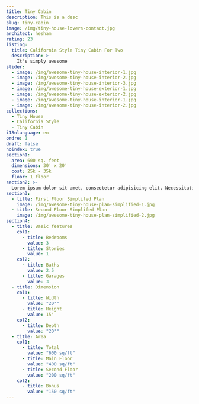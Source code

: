 ```yaml
---
title: Tiny Cabin
description: This is a desc
slug: tiny-cabin
image: /img/tiny-house-lovers-contact.jpg
architect: hesham
rating: 23
listing:
  title: California Style Tiny Cabin For Two
  description: >-
    It's simply awesome
slider:
  - image: /img/awesome-tiny-house-interior-1.jpg
  - image: /img/awesome-tiny-house-interior-2.jpg
  - image: /img/awesome-tiny-house-interior-3.jpg
  - image: /img/awesome-tiny-house-exterior-1.jpg
  - image: /img/awesome-tiny-house-exterior-2.jpg
  - image: /img/awesome-tiny-house-interior-1.jpg
  - image: /img/awesome-tiny-house-interior-2.jpg
collections:
  - Tiny House
  - California Style
  - Tiny Cabin
i18nlanguage: en
ordre: 1
draft: false
noindex: true
section1:
  area: 600 sq. feet
  dimensions: 30' x 20'
  cost: 25k - 35k
  floor: 1 floor
section2: >-
  Lorem ipsum dolor sit amet, consectetur adipisicing elit. Necessitatibus inventore fugit repellat. Dignissimos beatae recusandae, voluptatum vitae rerum praesentium, animi atque numquam cumque dolores tempore repellendus, voluptas illo tempora perferendis.
section3:
  - title: First Floor Simplifed Plan
    image: /img/awesome-tiny-house-plan-simplified-1.jpg
  - title: Second Floor Simplifed Plan
    image: /img/awesome-tiny-house-plan-simplified-2.jpg
section4:
  - title: Basic features
    col1:
      - title: Bedrooms
        value: 3
      - title: Stories
        value: 1
    col2: 
      - title: Baths
        value: 2.5
      - title: Garages
        value: 3
  - title: Dimension
    col1:
      - title: Width
        value: "20'"
      - title: Height
        value: 15'
    col2: 
      - title: Depth
        value: "20'"
  - title: Area
    col1:
      - title: Total
        value: "600 sq/ft"
      - title: Main Floor
        value: "400 sq/ft"
      - title: Second Floor
        value: "200 sq/ft"
    col2: 
      - title: Bonus
        value: "150 sq/ft"
---
```


